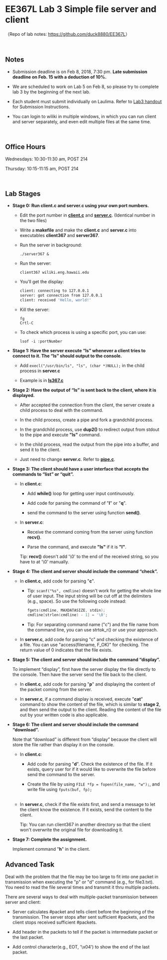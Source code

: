 # EE367L Lab 3 Simple file server and client

（Repo of lab notes: <https://github.com/duck8880/EE367L>）

​    


## Notes

  - Submission deadline is on Feb 8, 2018, 7:30 pm. **Late submission deadline on Feb. 15 with a deduction of 10%.**
  - We are scheduled to work on Lab 5 on Feb 8, so please try to complete lab 3 by the beginning of the next lab.
  - Each student must submit individually on Laulima. Refer to [Lab3 handout](https://laulima.hawaii.edu/access/content/attachment/MAN.80605.201830/Assignments/d4d19636-a0e6-4b23-be7d-3e438392b486/EE367Lab3-v2.pdf) for Submission Instructions.
  - You can login to wiliki in multiple windows, in which you can run client and server separately, and even edit multiple files at the same time.

    ​

## Office Hours
  Wednesdays: 10:30-11:30 am, POST 214   

  Thursday: 10:15-11:15 am, POST 214

​    


## Lab Stages
- **Stage 0: Run client.c and server.c using your own port numbers.** 

  - Edit the port number in [**client.c**](https://laulima.hawaii.edu/access/content/attachment/MAN.80605.201830/Assignments/e92b962a-6f04-47a7-91a4-a36045c8696d/client.c) and [**server.c**](https://laulima.hawaii.edu/access/content/attachment/MAN.80605.201830/Assignments/3b552893-8336-4d52-b736-587a0b60d3c3/server.c). (Identical number in the two files)

  - Write a **makefile** and make the **client.c** and **server.c** into executables **client367** and **server367**.

  - Run the server in background:   

     `./server367 &`  

  - Run the server: 

    `client367 wiliki.eng.hawaii.edu`

  - You'll get the display:

    ```bash
    client: connecting to 127.0.0.1
    server: got connection from 127.0.0.1
    client: received 'Hello, world!'
    ```

  - Kill the server:

     `fg`  
     `Crtl-C`

  - To check which process is using a specific port, you can use:

     `lsof -i :portNumber`

- **Stage 1: Have the server execute “ls” whenever a client tries to connect to it. The “ls” should output to the console.**

  - Add `execl("/usr/bin/ls", "ls", (char *)NULL);` in the child process in **server.c**

  - Example is in [**ls367.c**](https://laulima.hawaii.edu/access/content/attachment/MAN.80605.201830/Assignments/a1db3538-c01b-4a10-b2b7-360929b20cb8/ls367.c)

- **Stage 2: Have the output of “ls” is sent back to the client, where it is displayed.**  

  - After accepted the connection from the client, the server create a child process to deal with the command.
  
  - In the child process, create a pipe and fork a grandchild process.

  - In the grandchild process, use **dup2()** to redirect output from stdout to the pipe and execute **"ls"** command.

  - In the child process, read the output from the pipe into a buffer, and send it to the client.

  - Just need to change **server.c**. Refer to [**pipe.c**](https://laulima.hawaii.edu/access/content/attachment/MAN.80605.201830/Assignments/acd131e2-ee40-4048-a614-a8212e8f3571/pipe.c).

- **Stage 3: The client should have a user interface that accepts the commands to “list” or “quit”.**

  - In **client.c**: 

    - Add **while()** loop for getting user input continuously.

    - Add code for parsing the command of "**l**" or "**q**".

    - send the command to the server using function **send()**.

  - In **server.c**: 
  
    - Receive the command coming from the server using function **recv()**. 
    
    - Parse the command, and execute **"ls"** if it is **"l"**.   
    
    Tip: **recv()** doesn't add '\0' to the end of the received string, so you have to at '\0' manually.

- **Stage 4: The client and server should include the command “check”.**

  - In **client.c**, add code for parsing "**c**". 

    - Tip: `scanf("%s", cmdline)` doesn't work for getting the whole line of user input. The input string will be cut off at the delimiters (e.g., space). So use the following code instead:

      ``` c
      fgets(cmdline, MAXDATASIZE, stdin);
      cmdline[strlen(cmdline) - 1] = '\0';
      ```

    - Tip: For separating command name ("c") and the file name from the command line, you can use strtok_r() or use your approach.

  - In **server.c**, add code for parsing "c" and checking the existence of a file. You can use "access(filename, F_OK)" for checking. The return value of 0 indicates that the file exists.

- **Stage 5: The client and server should include the command “display”.** 

  To implement “display”, first have the server display the file directly to the console. Then have the server send the file back to the client.

  - In **client.c**, add code for parsing "**p**" and displaying the content of the packet coming from the server.

  - In **server.c**, if a command display is received, execute "**cat**" command to show the content of the file, which is similar to **stage 2**, and then send the output to the client. Reading the content of the file out by your written code is also applicable.

- **Stage 6: The client and server should include the command “download”.**

  Note that “download” is different from “display” because the client will store the file rather than display it on the console.
  
  - In **client.c**:

    - Add code for parsing "**d**". Check the existence of the file. If it exists, query user for if it would like to overwrite the file before send the command to the server.

    - Create the file by using `FILE *fp = fopen(file_name, "w");`, and write file using `fputs(buf, fp);`  
   
  - In **server.c**, check if the file exists first, and send a message to let the client know the existence. If it exists, send the content to the client.    
  
    Tip: You can run client367 in another directory so that the client won't overwrite the original file for downloading it.

- **Stage 7: Complete the assignment.**

  Implement command "**h**" in the client.




## Advanced Task

Deal with the problem that the file may be too large to fit into one packet in transmission when executing the "p" or "d" command (e.g., for file3.txt). You need to read the file several times and transmit it thru multiple packets.  
  
There are several ways to deal with multiple-packet transmission between server and client: 

- Server calculates #packet and tells client before the beginning of the transmission. The server stops after sent sufficient #packets, and the client stops received sufficient #packets. 

- Add header in the packets to tell if the packet is intermediate packet or the last packet.

- Add control character(e.g., EOT, '\x04') to show the end of the last packet.
